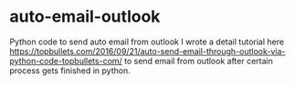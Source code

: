 # auto-email-outlook
Python code to send auto email from outlook
I wrote a detail tutorial here https://topbullets.com/2016/09/21/auto-send-email-through-outlook-via-python-code-topbullets-com/ to send email from outlook after certain process gets finished in python. 
